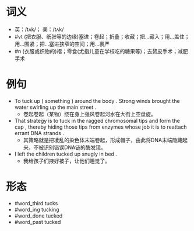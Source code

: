 # 词义
- 英：/tʌk/； 美：/tʌk/
- #vt (把衣服、纸张等的边缘)塞进；卷起；折叠；收藏；把…藏入；用…盖住；用…围紧；把…塞进狭窄的空间；用…裹严
- #n (衣服或织物的)褶；零食(尤指儿童在学校吃的糖果等)；去赘皮手术；减肥手术
# 例句
- To tuck up ( something ) around the body . Strong winds brought the water swirling up the main street .
	- 卷起卷起（某物）绕在身上强风卷起河水在大街上空盘旋。
- That strategy is to tuck in the ragged chromosomal tips and form the cap , thereby hiding those tips from enzymes whose job it is to reattach errant DNA strands .
	- 其策略就是把凌乱的染色体末端卷起，形成帽子，由此将DNA末端隐藏起来，不被识别错误DNA链的酶发现。
- I left the children tucked up snugly in bed .
	- 我给孩子们掖好被子，让他们睡觉了。
# 形态
- #word_third tucks
- #word_ing tucking
- #word_done tucked
- #word_past tucked
